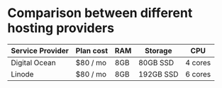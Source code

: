 Comparison between different hosting providers
=======================================


| Service Provider |Plan cost | RAM  | Storage |  CPU   |   
 ----------------- | -------- |------|---------|--------|
| Digital Ocean    |$80 / mo  | 8GB  |80GB SSD |4 cores |
| Linode           |$80 / mo  | 8GB  |192GB SSD|6 cores |

